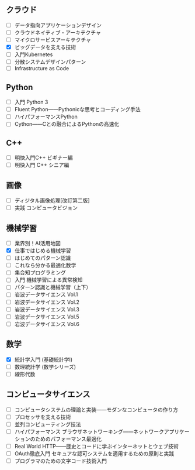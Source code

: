 ## クラウド

- [ ] データ指向アプリケーションデザイン
- [ ] クラウドネイティブ・アーキテクチャ
- [ ] マイクロサービスアーキテクチャ
- [x] ビッグデータを支える技術
- [ ] 入門Kubernetes
- [ ] 分散システムデザインパターン
- [ ] Infrastructure as Code

## Python
- [ ] 入門 Python 3
- [ ] Fluent Python――Pythonicな思考とコーディング手法
- [ ] ハイパフォーマンスPython
- [ ] Cython――Cとの融合によるPythonの高速化

## C++
- [ ] 明快入門C++ ビギナー編
- [ ] 明快入門 C++ シニア編

## 画像
- [ ] ディジタル画像処理[改訂第二版]
- [ ] 実践 コンピュータビジョン

## 機械学習
- [ ] 業界別！AI活用地図
- [x] 仕事ではじめる機械学習
- [ ] はじめてのパターン認識
- [ ] これなら分かる最適化数学
- [ ] 集合知プログラミング
- [ ] 入門 機械学習による異常検知
- [ ] パターン認識と機械学習（上下）
- [ ] 岩波データサイエンス Vol.1
- [ ] 岩波データサイエンス Vol.2
- [ ] 岩波データサイエンス Vol.3
- [ ] 岩波データサイエンス Vol.5
- [ ] 岩波データサイエンス Vol.6

## 数学
- [x] 統計学入門 (基礎統計学Ⅰ)
- [ ] 数理統計学 (数学シリーズ)
- [ ] 線形代数

## コンピュータサイエンス
- [ ] コンピュータシステムの理論と実装――モダンなコンピュータの作り方
- [ ] プロセッサを支える技術
- [ ] 並列コンピューティング技法
- [ ] ハイパフォーマンス ブラウザネットワーキング――ネットワークアプリケーションのためのパフォーマンス最適化
- [ ] Real World HTTP――歴史とコードに学ぶインターネットとウェブ技術
- [ ] OAuth徹底入門 セキュアな認可システムを適用するための原則と実践
- [ ] プログラマのための文字コード技術入門
